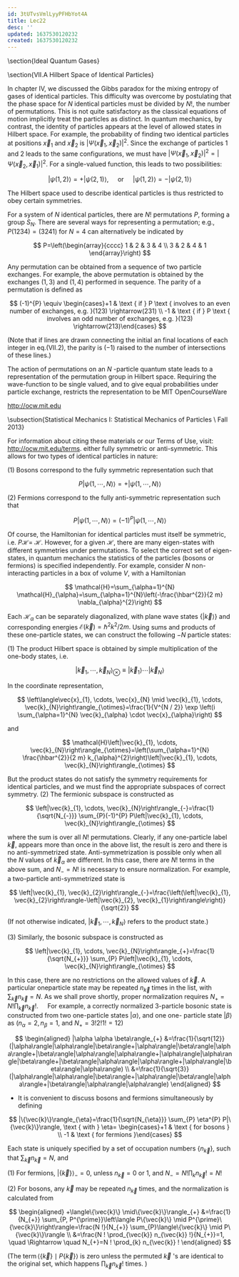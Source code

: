 ```yaml
---
id: 3tUTvsVmlLyyPFHbYot4A
title: Lec22
desc: ''
updated: 1637530120232
created: 1637530120232
---
```

\section{Ideal Quantum Gases}

\section{VII.A Hilbert Space of Identical Particles}

In chapter IV, we discussed the Gibbs paradox for the mixing entropy of gases of identical particles. This difficulty was overcome by postulating that the phase space for $N$ identical particles must be divided by $N !$, the number of permutations. This is not quite satisfactory as the classical equations of motion implicitly treat the particles as distinct. In quantum mechanics, by contrast, the identity of particles appears at the level of allowed states in Hilbert space. For example, the probability of finding two identical particles at positions $\vec{x}_{1}$ and $\vec{x}_{2}$ is $\left|\Psi\left(\vec{x}_{1}, \vec{x}_{2}\right)\right|^{2} .$ Since the exchange of particles 1 and 2 leads to the same configurations, we must have $\left|\Psi\left(\vec{x}_{1}, \vec{x}_{2}\right)\right|^{2}=\left|\Psi\left(\vec{x}_{2}, \vec{x}_{1}\right)\right|^{2}$. For a single-valued function, this leads to two possibilities:

$$
|\psi(1,2)\rangle=+|\psi(2,1)\rangle, \quad \text { or } \quad|\psi(1,2)\rangle=-|\psi(2,1)\rangle
$$

The Hilbert space used to describe identical particles is thus restricted to obey certain symmetries.

For a system of $N$ identical particles, there are $N !$ permutations $P$, forming a group $S_{N} .$ There are several ways for representing a permutation; e.g., $P(1234)=(3241)$ for $N=4$ can alternatively be indicated by

$$
P=\left(\begin{array}{cccc}
1 & 2 & 3 & 4 \\
3 & 2 & 4 & 1
\end{array}\right)
$$

Any permutation can be obtained from a sequence of two particle exchanges. For example, the above permutation is obtained by the exchanges $(1,3)$ and $(1,4)$ performed in sequence. The parity of a permutation is defined as

$$
(-1)^{P} \equiv \begin{cases}+1 & \text { if } P \text { involves to an even number of exchanges, e.g. }(123) \rightarrow(231) \\ -1 & \text { if } P \text { involves an odd number of exchanges, e.g. }(123) \rightarrow(213)\end{cases}
$$

(Note that if lines are drawn connecting the initial an final locations of each integer in eq.(VII.2), the parity is $(-1)$ raised to the number of intersections of these lines.)

The action of permutations on an $N$ -particle quantum state leads to a representation of the permutation group in Hilbert space. Requiring the wave-function to be single valued, and to give equal probabilities under particle exchange, restricts the representation to be MIT OpenCourseWare

http://ocw.mit.edu

\subsection{Statistical Mechanics I: Statistical Mechanics of Particles \\ Fall 2013}

For information about citing these materials or our Terms of Use, visit: http://ocw.mit.edu/terms. either fully symmetric or anti-symmetric. This allows for two types of identical particles in nature:

(1) Bosons correspond to the fully symmetric representation such that

$$
P|\psi(1, \cdots, N)\rangle=+|\psi(1, \cdots, N)\rangle
$$

(2) Fermions correspond to the fully anti-symmetric representation such that

$$
P|\psi(1, \cdots, N)\rangle=(-1)^{P}|\psi(1, \cdots, N)\rangle
$$

Of course, the Hamiltonian for identical particles must itself be symmetric, i.e. $P \mathcal{H}=$ $\mathcal{H}$. However, for a given $\mathcal{H}$, there are many eigen-states with different symmetries under permutations. To select the correct set of eigen-states, in quantum mechanics the statistics of the particles (bosons or fermions) is specified independently. For example, consider $N$ non-interacting particles in a box of volume $V$, with a Hamiltonian

$$
\mathcal{H}=\sum_{\alpha=1}^{N} \mathcal{H}_{\alpha}=\sum_{\alpha=1}^{N}\left(-\frac{\hbar^{2}}{2 m} \nabla_{\alpha}^{2}\right)
$$

Each $\mathcal{H}_{\alpha}$ can be separately diagonalized, with plane wave states $\{|\vec{k}\rangle\}$ and corresponding energies $\mathcal{E}(\vec{k})=\hbar^{2} k^{2} / 2 m .$ Using sums and products of these one-particle states, we can construct the following $-N$ particle states:

(1) The product Hilbert space is obtained by simple multiplication of the one-body states, i.e.

$$
\left|\vec{k}_{1}, \cdots, \vec{k}_{N}\right\rangle_{\otimes} \equiv\left|\vec{k}_{1}\right\rangle \cdots\left|\vec{k}_{N}\right\rangle
$$

In the coordinate representation,

$$
\left\langle\vec{x}_{1}, \cdots, \vec{x}_{N} \mid \vec{k}_{1}, \cdots, \vec{k}_{N}\right\rangle_{\otimes}=\frac{1}{V^{N / 2}} \exp \left(i \sum_{\alpha=1}^{N} \vec{k}_{\alpha} \cdot \vec{x}_{\alpha}\right)
$$

and

$$
\mathcal{H}\left|\vec{k}_{1}, \cdots, \vec{k}_{N}\right\rangle_{\otimes}=\left(\sum_{\alpha=1}^{N} \frac{\hbar^{2}}{2 m} k_{\alpha}^{2}\right)\left|\vec{k}_{1}, \cdots, \vec{k}_{N}\right\rangle_{\otimes}
$$

But the product states do not satisfy the symmetry requirements for identical particles, and we must find the appropriate subspaces of correct symmetry. (2) The fermionic subspace is constructed as

$$
\left|\vec{k}_{1}, \cdots, \vec{k}_{N}\right\rangle_{-}=\frac{1}{\sqrt{N_{-}}} \sum_{P}(-1)^{P} P\left|\vec{k}_{1}, \cdots, \vec{k}_{N}\right\rangle_{\otimes}
$$

where the sum is over all $N !$ permutations. Clearly, if any one-particle label $\vec{k}$, appears more than once in the above list, the result is zero and there is no anti-symmetrized state. Anti-symmetrization is possible only when all the $N$ values of $\vec{k}_{\alpha}$ are different. In this case, there are $N !$ terms in the above sum, and $N_{-}=N !$ is necessary to ensure normalization. For example, a two-particle anti-symmetrized state is

$$
\left|\vec{k}_{1}, \vec{k}_{2}\right\rangle_{-}=\frac{\left(\left|\vec{k}_{1}, \vec{k}_{2}\right\rangle-\left|\vec{k}_{2}, \vec{k}_{1}\right\rangle\right)}{\sqrt{2}}
$$

(If not otherwise indicated, $\left|\vec{k}_{1}, \cdots, \vec{k}_{N}\right\rangle$ refers to the product state.)

(3) Similarly, the bosonic subspace is constructed as

$$
\left|\vec{k}_{1}, \cdots, \vec{k}_{N}\right\rangle_{+}=\frac{1}{\sqrt{N_{+}}} \sum_{P} P\left|\vec{k}_{1}, \cdots, \vec{k}_{N}\right\rangle_{\otimes}
$$

In this case, there are no restrictions on the allowed values of $\vec{k}$. A particular oneparticle state may be repeated $n_{\vec{k}}$ times in the list, with $\sum_{\vec{k}} n_{\vec{k}}=N .$ As we shall prove shortly, proper normalization requires $N_{+}=N ! \prod_{\vec{k}} n_{\vec{k}} ! . \quad$ For example, a correctly normalized 3-particle bosonic state is constructed from two one-particle states $|\alpha\rangle$, and one one- particle state $|\beta\rangle$ as $\left(n_{\alpha}=2, n_{\beta}=1\right.$, and $\left.N_{+}=3 ! 2 ! 1 !=12\right)$

$$
\begin{aligned}
|\alpha \alpha \beta\rangle_{+} &=\frac{1}{\sqrt{12}}(|\alpha\rangle|\alpha\rangle|\beta\rangle+|\alpha\rangle|\beta\rangle|\alpha\rangle+|\beta\rangle|\alpha\rangle|\alpha\rangle+|\alpha\rangle|\alpha\rangle|\beta\rangle+|\beta\rangle|\alpha\rangle|\alpha\rangle+|\alpha\rangle|\beta\rangle|\alpha\rangle) \\
&=\frac{1}{\sqrt{3}}(|\alpha\rangle|\alpha\rangle|\beta\rangle+|\alpha\rangle|\beta\rangle|\alpha\rangle+|\beta\rangle|\alpha\rangle|\alpha\rangle)
\end{aligned}
$$

- It is convenient to discuss bosons and fermions simultaneously by defining

$$
|\{\vec{k}\}\rangle_{\eta}=\frac{1}{\sqrt{N_{\eta}}} \sum_{P} \eta^{P} P|\{\vec{k}\}\rangle, \text { with } \eta= \begin{cases}+1 & \text { for bosons } \\ -1 & \text { for fermions }\end{cases}
$$

Each state is uniquely specified by a set of occupation numbers $\left\{n_{\vec{k}}\right\}$, such that $\sum_{\vec{k}} n_{\vec{k}}=N$, and

(1) For fermions, $|\{\vec{k}\}\rangle_{-}=0$, unless $n_{\vec{k}}=0$ or 1, and $N_{-}=N ! \prod_{k} n_{\vec{k}} !=N !$

(2) For bosons, any $\vec{k}$ may be repeated $n_{\vec{k}}$ times, and the normalization is calculated from

$$
\begin{aligned}
+\langle\{\vec{k}\} \mid\{\vec{k}\}\rangle_{+} &=\frac{1}{N_{+}} \sum_{P, P^{\prime}}\left\langle P\{\vec{k}\} \mid P^{\prime}\{\vec{k}\}\right\rangle=\frac{N !}{N_{+}} \sum_{P}\langle\{\vec{k}\} \mid P\{\vec{k}\}\rangle \\
&=\frac{N ! \prod_{\vec{k}} n_{\vec{k}} !}{N_{+}}=1, \quad \Rightarrow \quad N_{+}=N ! \prod_{k} n_{\vec{k}} !
\end{aligned}
$$

(The $\operatorname{term}\langle\{\vec{k}\} \mid P\{\vec{k}\}\rangle$ is zero unless the permuted $\vec{k}$ 's are identical to the original set, which happens $\prod_{\vec{k}} n_{\vec{k}} !$ times. $)$

